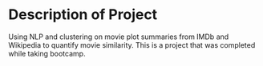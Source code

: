 # Description of Project 
Using NLP and clustering on movie plot summaries from IMDb and Wikipedia to quantify movie similarity. This is a project that was completed while taking bootcamp.
